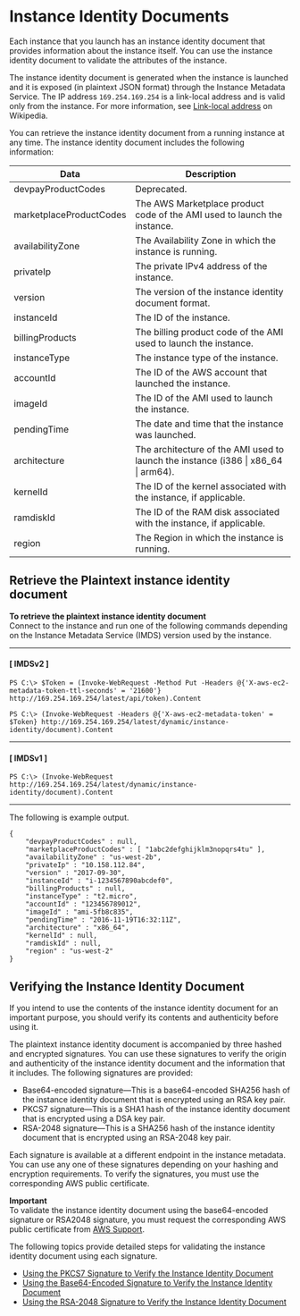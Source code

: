 # Instance Identity Documents<a name="instance-identity-documents"></a>

Each instance that you launch has an instance identity document that provides information about the instance itself\. You can use the instance identity document to validate the attributes of the instance\.

The instance identity document is generated when the instance is launched and it is exposed \(in plaintext JSON format\) through the Instance Metadata Service\. The IP address `169.254.169.254` is a link\-local address and is valid only from the instance\. For more information, see [Link\-local address](https://en.wikipedia.org/wiki/Link-local_address) on Wikipedia\.

You can retrieve the instance identity document from a running instance at any time\. The instance identity document includes the following information:


| Data | Description | 
| --- | --- | 
| devpayProductCodes | Deprecated\. | 
| marketplaceProductCodes | The AWS Marketplace product code of the AMI used to launch the instance\. | 
| availabilityZone | The Availability Zone in which the instance is running\. | 
| privateIp | The private IPv4 address of the instance\. | 
| version | The version of the instance identity document format\. | 
| instanceId | The ID of the instance\. | 
| billingProducts | The billing product code of the AMI used to launch the instance\. | 
| instanceType | The instance type of the instance\. | 
| accountId | The ID of the AWS account that launched the instance\. | 
| imageId | The ID of the AMI used to launch the instance\. | 
| pendingTime | The date and time that the instance was launched\. | 
| architecture | The architecture of the AMI used to launch the instance \(i386 \| x86\_64 \| arm64\)\. | 
| kernelId | The ID of the kernel associated with the instance, if applicable\. | 
| ramdiskId | The ID of the RAM disk associated with the instance, if applicable\. | 
| region | The Region in which the instance is running\. | 

## Retrieve the Plaintext instance identity document<a name="retrieve-iid"></a>

**To retrieve the plaintext instance identity document**  
Connect to the instance and run one of the following commands depending on the Instance Metadata Service \(IMDS\) version used by the instance\.

------
#### [ IMDSv2 ]

```
PS C:\> $Token = (Invoke-WebRequest -Method Put -Headers @{'X-aws-ec2-metadata-token-ttl-seconds' = '21600'} http://169.254.169.254/latest/api/token).Content
```

```
PS C:\> (Invoke-WebRequest -Headers @{'X-aws-ec2-metadata-token' = $Token} http://169.254.169.254/latest/dynamic/instance-identity/document).Content
```

------
#### [ IMDSv1 ]

```
PS C:\> (Invoke-WebRequest http://169.254.169.254/latest/dynamic/instance-identity/document).Content
```

------

The following is example output\.

```
{
    "devpayProductCodes" : null,
    "marketplaceProductCodes" : [ "1abc2defghijklm3nopqrs4tu" ], 
    "availabilityZone" : "us-west-2b",
    "privateIp" : "10.158.112.84",
    "version" : "2017-09-30",
    "instanceId" : "i-1234567890abcdef0",
    "billingProducts" : null,
    "instanceType" : "t2.micro",
    "accountId" : "123456789012",
    "imageId" : "ami-5fb8c835",
    "pendingTime" : "2016-11-19T16:32:11Z",
    "architecture" : "x86_64",
    "kernelId" : null,
    "ramdiskId" : null,
    "region" : "us-west-2"
}
```

## Verifying the Instance Identity Document<a name="verify-iid"></a>

If you intend to use the contents of the instance identity document for an important purpose, you should verify its contents and authenticity before using it\.

The plaintext instance identity document is accompanied by three hashed and encrypted signatures\. You can use these signatures to verify the origin and authenticity of the instance identity document and the information that it includes\. The following signatures are provided:
+ Base64\-encoded signature—This is a base64\-encoded SHA256 hash of the instance identity document that is encrypted using an RSA key pair\.
+ PKCS7 signature—This is a SHA1 hash of the instance identity document that is encrypted using a DSA key pair\.
+ RSA\-2048 signature—This is a SHA256 hash of the instance identity document that is encrypted using an RSA\-2048 key pair\.

Each signature is available at a different endpoint in the instance metadata\. You can use any one of these signatures depending on your hashing and encryption requirements\. To verify the signatures, you must use the corresponding AWS public certificate\.

**Important**  
To validate the instance identity document using the base64\-encoded signature or RSA2048 signature, you must request the corresponding AWS public certificate from [ AWS Support](https://console.aws.amazon.com/support/home#/)\. 

The following topics provide detailed steps for validating the instance identity document using each signature\.
+ [Using the PKCS7 Signature to Verify the Instance Identity Document](verify-pkcs7.md)
+ [Using the Base64\-Encoded Signature to Verify the Instance Identity Document](verify-signature.md)
+ [Using the RSA\-2048 Signature to Verify the Instance Identity Document](verify-rsa2048.md)